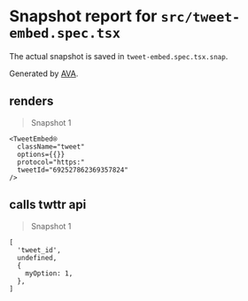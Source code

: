 # Snapshot report for `src/tweet-embed.spec.tsx`

The actual snapshot is saved in `tweet-embed.spec.tsx.snap`.

Generated by [AVA](https://avajs.dev).

## renders

> Snapshot 1

    <TweetEmbed⍟
      className="tweet"
      options={{}}
      protocol="https:"
      tweetId="692527862369357824"
    />

## calls twttr api

> Snapshot 1

    [
      'tweet_id',
      undefined,
      {
        myOption: 1,
      },
    ]
